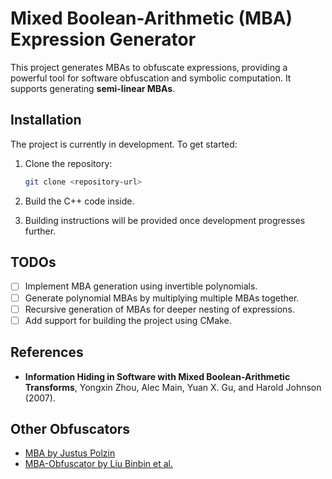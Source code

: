 # Mixed Boolean-Arithmetic (MBA) Expression Generator

This project generates MBAs to obfuscate expressions, providing a powerful tool for software obfuscation and symbolic computation. It supports generating **semi-linear MBAs**.

## Installation

The project is currently in development. To get started:

1. Clone the repository:

   ```bash
   git clone <repository-url>
   ```

2. Build the C++ code inside. 
 
3. Building instructions will be provided once development progresses further.

## TODOs

- [ ] Implement MBA generation using invertible polynomials.
- [ ] Generate polynomial MBAs by multiplying multiple MBAs together.
- [ ] Recursive generation of MBAs for deeper nesting of expressions.
- [ ] Add support for building the project using CMake.

## References

- **Information Hiding in Software with Mixed Boolean-Arithmetic Transforms**, Yongxin Zhou, Alec Main, Yuan X. Gu, and Harold Johnson (2007).

## Other Obfuscators

- [MBA by Justus Polzin](https://github.com/plzin/mba)
- [MBA-Obfuscator by Liu Binbin et al.](https://github.com/nhpcc502/MBA-Obfuscator/tree/main)
